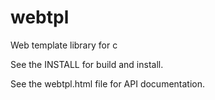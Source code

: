 webtpl
======

Web template library for c

See the INSTALL for build and install.

See the webtpl.html file for API documentation.



